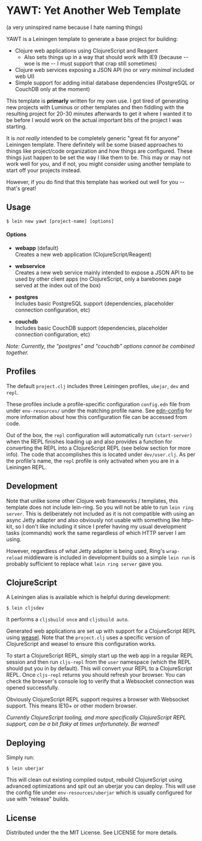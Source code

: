 # YAWT: Yet Another Web Template

(a very uninspired name because I hate naming things)

YAWT is a Leiningen template to generate a base project for building:

* Clojure web applications using ClojureScript and Reagent
  * Also sets things up in a way that should work with IE9 (because -- woe is me -- I must support that crap still sometimes)
* Clojure web services exposing a JSON API (no or _very minimal_ included web UI)
* Simple support for adding initial database dependencies (PostgreSQL or CouchDB only at the moment)

This template is **primarly** written for my own use. I got tired of generating new projects with Luminus 
or other templates and then fiddling with the resulting project for 20-30 minutes afterwards to get it where I 
wanted it to be before I would work on the actual important bits of the project I was starting.

It is _not really_ intended to be completely generic "great fit for anyone" Leiningen template. There 
definitely will be some biased approaches to things like project/code organization and how things are configured. 
These things just happen to be set the way I like them to be. This may or may not work well for you, and if not, 
you might consider using another template to start off your projects instead.

However, if you do find that this template has worked out well for you -- that's great!

## Usage

```
$ lein new yawt [project-name] [options]
```

#### Options

* **webapp** (default)<br />
  Creates a new web application (ClojureScript/Reagent)
  
* **webservice**<br />
  Creates a new web service mainly intended to expose a JSON API to be used by other client apps (no ClojureScript, 
  only a barebones page served at the index out of the box)
  
* **postgres**<br />
  Includes basic PostgreSQL support (dependencies, placeholder connection configuration, etc)
  
* **couchdb**<br />
  Includes basic CouchDB support (dependencies, placeholder connection configuration, etc)
  
*Note: Currently, the "postgres" and "couchdb" options cannot be combined together.*

## Profiles

The default `project.clj` includes three Leiningen profiles, `ubejar`, `dev` and `repl`.

These profiles include a profile-specific configuration `config.edn` file from under `env-resources/` under the 
matching profile name. See [edn-config](https://github.com/yogthos/edn-config) for more
information about how this configuration file can be accessed from code.

Out of the box, the `repl` configuration will automatically run `(start-server)` when the REPL finishes loading up
and also provides a function for converting the REPL into a ClojureScript REPL (see below section for more info). The
code that accomplishes this is located under `dev/user.clj`. As per the profile's name, the `repl` profile is only
activated when you are in a Leiningen REPL.

## Development

Note that unlike some other Clojure web frameworks / templates, this template does not include lein-ring. So you
will not be able to run `lein ring server`. This is deliberately not included as it is not compatible with using
an async Jetty adapter and also obviously not usable with something like http-kit, so I don't like including it
since I prefer having my usual development tasks (commands) work the same regardless of which HTTP server I am using.

However, regardless of what Jetty adapter is being used, Ring's `wrap-reload` middleware is included in development
builds so a simple `lein run` is probably sufficient to replace what `lein ring server` gave you.

## ClojureScript

A Leiningen alias is available which is helpful during development:

```
$ lein cljsdev
```

It performs a `cljsbuild once` and `cljsbuild auto`.

Generated web applications are set up with support for a ClojureScript REPL using [weasel](https://github.com/tomjakubowski/weasel).
Note that the `project.clj` uses a specific version of ClojureScript and weasel to ensure this configuration works.

To start a ClojureScript REPL, simply start up the web app in a regular REPL session and then run `cljs-repl` from
the `user` namespace (which the REPL should put you in by default). This will convert your REPL to a ClojureScript
REPL. Once `cljs-repl` returns you should refresh your browser. You can check the browser's console log to verify
that a Websocket connection was opened successfully.

Obviously ClojureScript REPL support requires a browser with Websocket support. This means IE10+ or other modern
browser.

*Currently ClojureScript tooling, and more specifically ClojureScript REPL support, can be a bit flaky at times 
unfortunately. Be warned!*

## Deploying

Simply run:

```
$ lein uberjar
```

This will clean out existing compiled output, rebuild ClojureScript using advanced optimizations and spit
out an uberjar you can deploy. This will use the config file under `env-resources/uberjar` which is usually
configured for use with "release" builds.

## License

Distributed under the the MIT License. See LICENSE for more details.